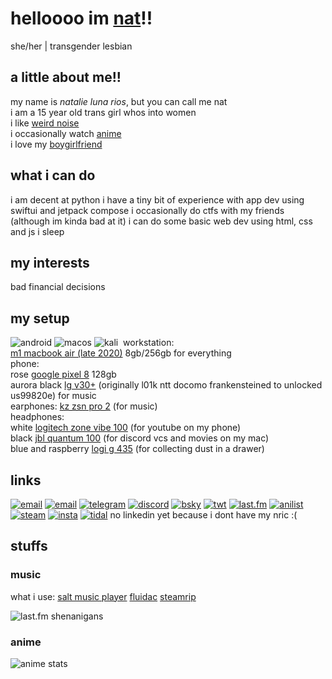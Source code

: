 # helloooo im [nat](https://en.pronouns.page/@ellipticobj)!!  
she/her | transgender lesbian  

## a little about me!!  
my name is *natalie luna rios*, but you can call me nat  
i am a 15 year old trans girl whos into women  
i like [weird noise](https://www.last.fm/user/ellipticobj/)  
i occasionally watch [anime](https://anilist.co/user/ellipticobj/)  
i love my [boygirlfriend](https://en.pronouns.page/@audhdom)

## what i can do  
i am decent at python
i have a tiny bit of experience with app dev using swiftui and jetpack compose
i occasionally do ctfs with my friends (although im kinda bad at it)
i can do some basic web dev using html, css and js
i sleep  

## my interests
bad financial decisions

## my setup  
![android](https://img.shields.io/badge/Android-3DDC84?style=for-the-badge&logo=android&logoColor=white) ![macos](https://img.shields.io/badge/mac%20os-000000?style=for-the-badge&logo=apple&logoColor=white) ![kali](https://img.shields.io/badge/Kali_Linux-557C94?style=for-the-badge&logo=kali-linux&logoColor=white) ![]()
workstation:  
[m1 macbook air (late 2020)](https://support.apple.com/kb/SP825?locale=en_SG) 8gb/256gb for everything   
phone:  
rose [google pixel 8](https://www.gsmarena.com/google_pixel_8-12546.php) 128gb  
aurora black [lg v30+](https://www.gsmarena.com/lg_v30-8712.php#us998) (originally l01k ntt docomo frankensteined to unlocked us99820e) for music  
earphones: [kz zsn pro 2](https://kz-audio.com/kz-zsn-pro-2.html) (for music)  
headphones:  
white [logitech zone vibe 100](https://headphones.sg/logitech-zone-vibe-100-wireless-bluetooth-headset-graphite/) (for youtube on my phone)  
black [jbl quantum 100](https://www.jbl.com.sg/gaming/QUANTUM100.html) (for discord vcs and movies on my mac)  
blue and raspberry [logi g 435](https://www.logitechg.com/en-sg/products/gaming-audio/g435-wireless-bluetooth-gaming-headset.html) (for collecting dust in a drawer)  

## links
[![email](https://img.shields.io/badge/Gmail-D14836?style=for-the-badge&logo=gmail&logoColor=white)](mailto:ellipticobj@gmail.com)
[![email](https://img.shields.io/badge/Gmail-D14836?style=for-the-badge&logo=gmail&logoColor=white)](https://wa.link/9gh6go)
[![telegram](https://img.shields.io/badge/Telegram-2CA5E0?style=for-the-badge&logo=telegram&logoColor=white)](http://t.me/ellipticobj)
[![discord](https://img.shields.io/badge/Discord-5865F2?style=for-the-badge&logo=discord&logoColor=white)](http://discordapp.com/users/973943523655164032)
[![bsky](https://img.shields.io/badge/Bluesky-0285FF?logo=bluesky&logoColor=fff&style=for-the-badge)](http://xfz.bsky.social)
[![twt](https://img.shields.io/badge/Twitter-1DA1F2?style=for-the-badge&logo=twitter&logoColor=white)](http:?/twitter.com/ellipticobj)
[![last.fm](https://img.shields.io/badge/last.fm-D51007?style=for-the-badge&logo=last.fm&logoColor=white)](http://last.fm/user/ellipticobj)
[![anilist](https://img.shields.io/badge/AniList-02A9FF?style=for-the-badge&logo=AniList&logoColor=white)](http://anilist.co/user/ellipticobj)
[![steam](https://img.shields.io/badge/Steam-000000?style=for-the-badge&logo=steam&logoColor=white)](http://steamcommunity.com/id/ellipticobj)
[![insta](https://img.shields.io/badge/Instagram-E4405F?style=for-the-badge&logo=instagram&logoColor=white)](http://instagram.com/ellipticobjs)
[![tidal]()](https://listen.tidal.com/user/201427455)
no linkedin yet because i dont have my nric :(  

[comment]: <> (icons from https://github.com/alexandresanlim/Badges4-README.md-Profile)

## stuffs
### music
what i use: 
[salt music player](https://github.com/Moriafly/SaltPlayerSource)
[fluidac](https://github.com/imjyotiraditya/fluidac-releases)
[steamrip](https://github.com/nathom/streamrip)

![last.fm shenanigans](https://lastfm-recently-played.vercel.app/api?user=ellipticobj&count=4&width=600&loved=true&show_user=footer&header_style=normal_stats&footer_style=normal&loved_style=4&bg_color=572649)

### anime
![anime stats](metrics.classic.svg)